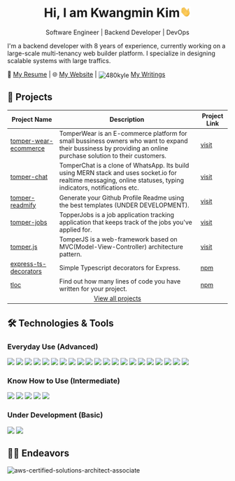 <p align='center'>
<h1 align='center'>Hi, I am Kwangmin Kim<img src="https://raw.githubusercontent.com/ABSphreak/ABSphreak/master/gifs/Hi.gif" height="25px"></h2>
<p align='center'>Software Engineer  | Backend Developer  | DevOps </h4>
</p>

I'm a backend developer with 8 years of experience, currently working on a large-scale multi-tenancy web builder platform. I specialize in designing scalable systems with large traffics.

📄 [My Resume](https://thegrid-labs.com/resume) | 🌐 [My Website](https://thegrid-labs.com) | <img align="center" src="https://raw.githubusercontent.com/rahuldkjain/github-profile-readme-generator/master/src/images/icons/Social/medium.svg" alt="480kyle" height="20px" width="30px" /> [My Writings](https://medium.com/@kyle.kim0305)

## 🚀 Projects
<table>
<thead>
  <tr>
    <th>Project Name</th>
    <th>Description</th>
    <th>Project Link</th>
  </tr>
</thead>
<tbody>
  <tr>
    <td><a href="https://github.com/varunKT001/tomper-wear-ecommerce" target="_blank" rel="noopener noreferrer">tomper-wear-ecommerce</a></td>
    <td>TomperWear is an E-commerce platform for small bussiness owners who want to expand their bussiness by providing an online purchase solution to their customers.</td>
    <td><a href="https://tomper-wear.netlify.app/" target="_blank" rel="noopener noreferrer">visit</a></td>
  </tr>
  <tr>
    <td><a href="https://github.com/varunKT001/tomper-chat" target="_blank" rel="noopener noreferrer">tomper-chat</a></td>
    <td>TomperChat is a clone of WhatsApp. Its build using MERN stack and uses socket.io for realtime messaging, online statuses, typing indicators, notifications etc.</td>
    <td><a href="https://tomper-chat.herokuapp.com/" target="_blank" rel="noopener noreferrer">visit</a></td>
  </tr>
  <tr>
    <td><a href="https://github.com/varunKT001/tomper-readmify" target="_blank" rel="noopener noreferrer">tomper-readmify</a></td>
    <td>Generate your Github Profile Readme using the best templates (UNDER DEVELOPMENT).</td>
    <td><a href="https://tomper-readmify.herokuapp.com/" target="_blank" rel="noopener noreferrer">visit</a></td>
  </tr>
  <tr>
    <td><a href="https://github.com/varunKT001/tomper-jobs" target="_blank" rel="noopener noreferrer">tomper-jobs</a></td>
    <td>TopperJobs is a job application tracking application that keeps track of the jobs you&#39;ve applied for.</td>
    <td><a href="https://tomper-jobs.netlify.app/" target="_blank" rel="noopener noreferrer">visit</a></td>
  </tr>
  <tr>
    <td><a href="https://github.com/varunKT001/tomperjs" target="_blank" rel="noopener noreferrer">tomper.js</a></td>
    <td>TomperJS is a web-framework based on MVC(Model-View-Controller) architecture pattern.</td>
    <td><a href="https://varunkt001.github.io/tomperjs/" target="_blank" rel="noopener noreferrer">visit</a></td>
  </tr>
  <tr>
    <td><a href="https://github.com/varunKT001/express-ts-decorators" target="_blank" rel="noopener noreferrer">express-ts-decorators</a></td>
    <td>Simple Typescript decorators for Express.</td>
    <td><a href="https://www.npmjs.com/package/@varuntiwari/express-ts-decorators" target="_blank" rel="noopener noreferrer">npm</a></td>
  </tr>
  <tr>
    <td><a href="https://github.com/varunKT001/tloc" target="_blank" rel="noopener noreferrer">tloc</a></td>
    <td>Find out how many lines of code you have written for your project.</td>
    <td><a href="https://www.npmjs.com/package/tloc" target="_blank" rel="noopener noreferrer">npm</a></td>
  </tr>
  <tr>
    <td colspan="3" align="center"><a href="https://github.com/480kyle?tab=repositories">View all projects</a></td>
  </tr>
</tbody>
</table>

## 🛠️ Technologies & Tools

### Everyday Use (Advanced)
<p>
<!-- GitHub Actions  -->
<img src='https://img.shields.io/badge/github%20actions-%232671E5.svg?style=for-the-badge&amp;logo=githubactions&amp;logoColor=white' />
<!-- MongoDB  -->
<img src='https://img.shields.io/badge/MongoDB-%234ea94b.svg?style=for-the-badge&amp;logo=mongodb&amp;logoColor=white' />
<!-- MySQL  -->
<img src='https://img.shields.io/badge/mysql-%2300000f.svg?style=for-the-badge&amp;logo=mysql&amp;logoColor=white' />
<!-- NestJS  -->
<img src='https://img.shields.io/badge/nestjs-%23E0234E.svg?style=for-the-badge&amp;logo=nestjs&amp;logoColor=white' />
<!-- NodeJS  -->
<img src='https://img.shields.io/badge/node.js-6DA55F?style=for-the-badge&amp;logo=node.js&amp;logoColor=white' />
<!-- Yarn  -->
<img src='https://img.shields.io/badge/yarn-%232C8EBB.svg?style=for-the-badge&amp;logo=yarn&amp;logoColor=white' />
<!-- AWS  -->
<img src='https://img.shields.io/badge/AWS-%23FF9900.svg?style=for-the-badge&amp;logo=amazon-aws&amp;logoColor=white' />
<!-- JavaScript  -->
<img src='https://img.shields.io/badge/javascript-%23323330.svg?style=for-the-badge&amp;logo=javascript&amp;logoColor=%23F7DF1E' />
<!-- PHP  -->
<img src='https://img.shields.io/badge/php-%23777BB4.svg?style=for-the-badge&amp;logo=php&amp;logoColor=white' />
<!-- TypeScript  -->
<img src='https://img.shields.io/badge/typescript-%23007ACC.svg?style=for-the-badge&amp;logo=typescript&amp;logoColor=white' />
<!-- Linux  -->
<img src='https://img.shields.io/badge/Linux-FCC624?style=for-the-badge&amp;logo=linux&amp;logoColor=black' />
<!-- Docker  -->
<img src='https://img.shields.io/badge/docker-%230db7ed.svg?style=for-the-badge&amp;logo=docker&amp;logoColor=white' />
<!-- Kubernetes  -->
<img src='https://img.shields.io/badge/kubernetes-%23326ce5.svg?style=for-the-badge&amp;logo=kubernetes&amp;logoColor=white' />
<!-- Git  -->
<img src='https://img.shields.io/badge/git-%23F05033.svg?style=for-the-badge&amp;logo=git&amp;logoColor=white' />
<!-- Bitbucket  -->
<img src='https://img.shields.io/badge/bitbucket-%230047B3.svg?style=for-the-badge&amp;logo=bitbucket&amp;logoColor=white' />
<!-- Datadog  -->
<img src='https://img.shields.io/badge/datadog-%23632CA6.svg?style=for-the-badge&amp;logo=datadog&amp;logoColor=white' />
<!-- JWT  -->
<img src='https://img.shields.io/badge/JWT-black?style=for-the-badge&amp;logo=JSON%20web%20tokens' />
<!-- Yarn  -->
<img src='https://img.shields.io/badge/yarn-%232C8EBB.svg?style=for-the-badge&amp;logo=yarn&amp;logoColor=white' />
<!-- Linux  -->
<img src='https://img.shields.io/badge/Linux-FCC624?style=for-the-badge&amp;logo=linux&amp;logoColor=black' />
<!-- ESLint  -->
<img src='https://img.shields.io/badge/ESLint-4B3263?style=for-the-badge&amp;logo=eslint&amp;logoColor=white' />
<!-- Jest  -->
<img src='https://img.shields.io/badge/-jest-%23C21325?style=for-the-badge&amp;logo=jest&amp;logoColor=white' />

</p>

### Know How to Use (Intermediate)

<p>
<!-- RabbitMQ  -->
<img src='https://img.shields.io/badge/rabbitmq-FF6600?style=for-the-badge&amp;logo=rabbitmq&amp;logoColor=white' />
<!-- Oracle  -->
<img src='https://img.shields.io/badge/Oracle-F80000?style=for-the-badge&amp;logo=oracle&amp;logoColor=white' />
<!-- GraphQL  -->
<img src='https://img.shields.io/badge/-GraphQL-E10098?style=for-the-badge&amp;logo=graphql&amp;logoColor=white' />
<!-- Grafana  -->
<img src='https://img.shields.io/badge/grafana-%23F46800.svg?style=for-the-badge&amp;logo=grafana&amp;logoColor=white' />
<!-- Prometheus  -->
<img src='https://img.shields.io/badge/Prometheus-E6522C?style=for-the-badge&amp;logo=Prometheus&amp;logoColor=white' />

</p>

### Under Development (Basic)
<p>
<!-- Flutter  -->
<img src='https://img.shields.io/badge/Flutter-%2302569B.svg?style=for-the-badge&amp;logo=Flutter&amp;logoColor=white' />
<!-- Terraform  -->
<img src='https://img.shields.io/badge/terraform-%235835CC.svg?style=for-the-badge&amp;logo=terraform&amp;logoColor=white' />

</p>

## 🏋️‍♂️ Endeavors
![aws-certified-solutions-architect-associate](https://github.com/user-attachments/assets/c10cae8a-5609-47b4-8828-2134744b5e45)

